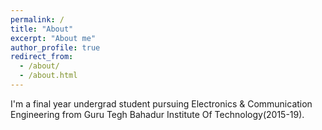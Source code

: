```yaml
---
permalink: /
title: "About"
excerpt: "About me"
author_profile: true
redirect_from: 
  - /about/
  - /about.html
---
```



I'm a final year undergrad student pursuing Electronics & Communication Engineering from
Guru Tegh Bahadur Institute Of Technology(2015-19).
